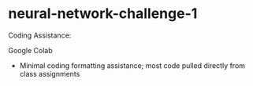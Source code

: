 # neural-network-challenge-1

Coding Assistance:

Google Colab

- Minimal coding formatting assistance; most code pulled directly from class assignments
